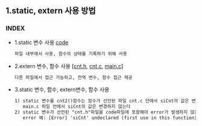 ## 1.static, extern 사용 방법
### INDEX
* 1.static 변수 사용 [code](https://github.com/csbyun-data/C-Pro/blob/main/chap01/extern/static1.c)
  ```txt
  파일 내부에서 사용, 함수의 상태를 기록하기 위해 사용
  ```
* 2.extern 변수, 함수 사용 [[cnt.h](https://github.com/csbyun-data/C-Pro/blob/main/chap01/extern/cnt.h), [cnt.c](https://github.com/csbyun-data/C-Pro/blob/main/chap01/extern/cnt.c), [main.c](https://github.com/csbyun-data/C-Pro/blob/main/chap01/extern/main.c)]
  ```txt
  다른 파일에서 접근 가능하고, 전역 변수, 함수 접근 제공
  ```
* 3.static 변수, 함수, extern변수, 함수 사용
  ```txt
  1) static 변수를 cnt2()함수는 함수가 선언된 파일 cnt.c 안에서 siCnt의 값은 변경
     main.c 파일 안에서 siCnt의 값은 변경하지 않는다
  2) static 변수가 선언된 "cnt.h"파일을 code파일에 포함해야 error가 발생하지 않는다
     error 예: [Error] 'siCnt' undeclared (first use in this function)
  ```
  

